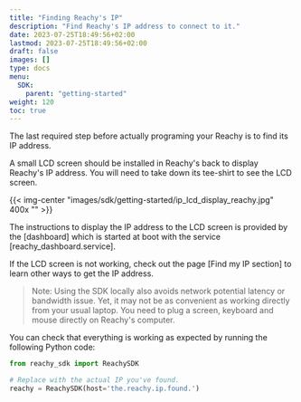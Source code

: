 ```yaml
---
title: "Finding Reachy's IP"
description: "Find Reachy's IP address to connect to it."
date: 2023-07-25T18:49:56+02:00
lastmod: 2023-07-25T18:49:56+02:00
draft: false
images: []
type: docs
menu:
  SDK:
    parent: "getting-started"
weight: 120
toc: true
---
```


The last required step before actually programing your Reachy is to find its IP address. 

A small LCD screen should be installed in Reachy's back to display Reachy's IP address. You will need to take down its tee-shirt to see the LCD screen.

{{< img-center "images/sdk/getting-started/ip_lcd_display_reachy.jpg" 400x "" >}}

The instructions to display the IP address to the LCD screen is provided by the [dashboard] which is started at boot with the service [reachy_dashboard.service].

If the LCD screen is not working, check out the page [Find my IP section] to learn other ways to get the IP address.

> Note: Using the SDK locally also avoids network potential latency or bandwidth issue. Yet, it may not be as convenient as working directly from your usual laptop. You need to plug a screen, keyboard and mouse directly on Reachy's computer.

You can check that everything is working as expected by running the following Python code:

```python
from reachy_sdk import ReachySDK

# Replace with the actual IP you've found.
reachy = ReachySDK(host='the.reachy.ip.found.')
```